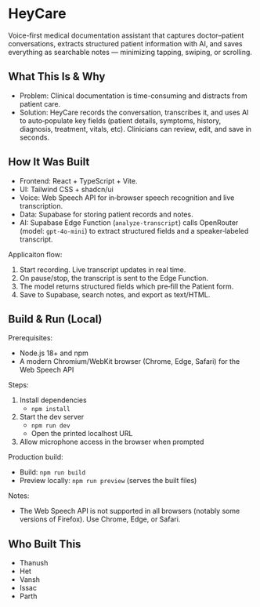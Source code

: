 # HeyCare

Voice-first medical documentation assistant that captures doctor–patient conversations, extracts structured patient information with AI, and saves everything as searchable notes — minimizing tapping, swiping, or scrolling.

## What This Is & Why
- Problem: Clinical documentation is time-consuming and distracts from patient care.
- Solution: HeyCare records the conversation, transcribes it, and uses AI to auto‑populate key fields (patient details, symptoms, history, diagnosis, treatment, vitals, etc). Clinicians can review, edit, and save in seconds.

## How It Was Built
- Frontend: React + TypeScript + Vite.
- UI: Tailwind CSS + shadcn/ui
- Voice: Web Speech API for in‑browser speech recognition and live transcription.
- Data: Supabase for storing patient records and notes.
- AI: Supabase Edge Function (`analyze-transcript`) calls OpenRouter (model: `gpt-4o-mini`) to extract structured fields and a speaker‑labeled transcript.

Applicaiton flow:
1) Start recording. Live transcript updates in real time.
2) On pause/stop, the transcript is sent to the Edge Function.
3) The model returns structured fields which pre‑fill the Patient form.
4) Save to Supabase, search notes, and export as text/HTML.

## Build & Run (Local)
Prerequisites:
- Node.js 18+ and npm
- A modern Chromium/WebKit browser (Chrome, Edge, Safari) for the Web Speech API

Steps:
1) Install dependencies
   - `npm install`
2) Start the dev server
   - `npm run dev`
   - Open the printed localhost URL
3) Allow microphone access in the browser when prompted

Production build:
- Build: `npm run build`
- Preview locally: `npm run preview` (serves the built files)

Notes:
- The Web Speech API is not supported in all browsers (notably some versions of Firefox). Use Chrome, Edge, or Safari.

## Who Built This
- Thanush
- Het
- Vansh
- Issac
- Parth
